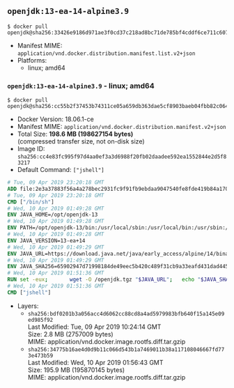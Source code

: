 ## `openjdk:13-ea-14-alpine3.9`

```console
$ docker pull openjdk@sha256:33426e9186d971ae3f0cd37c218ad8bc71de785bf4cddf6ce711c607e3f61cb4
```

-	Manifest MIME: `application/vnd.docker.distribution.manifest.list.v2+json`
-	Platforms:
	-	linux; amd64

### `openjdk:13-ea-14-alpine3.9` - linux; amd64

```console
$ docker pull openjdk@sha256:cc55b2f37453b74311ce05a659db363dae5cf8903baeb04fbb82c064502e1296
```

-	Docker Version: 18.06.1-ce
-	Manifest MIME: `application/vnd.docker.distribution.manifest.v2+json`
-	Total Size: **198.6 MB (198627154 bytes)**  
	(compressed transfer size, not on-disk size)
-	Image ID: `sha256:cc4e83fc995f97d4aa0ef3a3d6988f20fb02daadee592ea1552844e2d5f83217`
-	Default Command: `["jshell"]`

```dockerfile
# Tue, 09 Apr 2019 23:20:18 GMT
ADD file:2e3a37883f56a4a278bec2931fc9f91fb9ebdaa9047540fe8fde419b84a1701b in / 
# Tue, 09 Apr 2019 23:20:18 GMT
CMD ["/bin/sh"]
# Wed, 10 Apr 2019 01:49:28 GMT
ENV JAVA_HOME=/opt/openjdk-13
# Wed, 10 Apr 2019 01:49:28 GMT
ENV PATH=/opt/openjdk-13/bin:/usr/local/sbin:/usr/local/bin:/usr/sbin:/usr/bin:/sbin:/bin
# Wed, 10 Apr 2019 01:49:28 GMT
ENV JAVA_VERSION=13-ea+14
# Wed, 10 Apr 2019 01:49:29 GMT
ENV JAVA_URL=https://download.java.net/java/early_access/alpine/14/binaries/openjdk-13-ea+14_linux-x64-musl_bin.tar.gz
# Wed, 10 Apr 2019 01:49:29 GMT
ENV JAVA_SHA256=65902947d71998184de49eec5b420c489f31cb9a33eafd431dad445e97438250
# Wed, 10 Apr 2019 01:51:36 GMT
RUN set -eux; 		wget -O /openjdk.tgz "$JAVA_URL"; 	echo "$JAVA_SHA256 */openjdk.tgz" | sha256sum -c -; 	mkdir -p "$JAVA_HOME"; 	tar --extract --file /openjdk.tgz --directory "$JAVA_HOME" --strip-components 1; 	rm /openjdk.tgz; 		java -Xshare:dump; 		java --version; 	javac --version
# Wed, 10 Apr 2019 01:51:36 GMT
CMD ["jshell"]
```

-	Layers:
	-	`sha256:bdf0201b3a056acc4d6062cc88cd8a4ad5979983bfb640f15a145e09ed985f92`  
		Last Modified: Tue, 09 Apr 2019 10:24:14 GMT  
		Size: 2.8 MB (2757009 bytes)  
		MIME: application/vnd.docker.image.rootfs.diff.tar.gzip
	-	`sha256:34775b16ae4d0d9b11c066d543b1a7469011b38a117108046667fd773e473b59`  
		Last Modified: Wed, 10 Apr 2019 01:56:43 GMT  
		Size: 195.9 MB (195870145 bytes)  
		MIME: application/vnd.docker.image.rootfs.diff.tar.gzip
